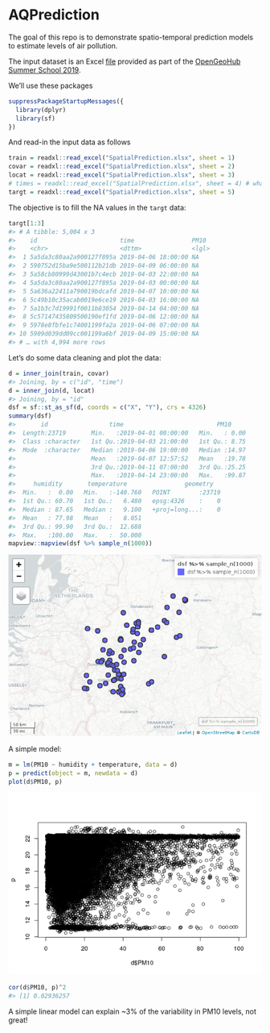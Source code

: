 
<!-- README.md is generated from README.Rmd. Please edit that file -->

# AQPrediction

<!-- badges: start -->

<!-- badges: end -->

The goal of this repo is to demonstrate spatio-temporal prediction
models to estimate levels of air pollution.

The input dataset is an Excel
[file](https://drive.google.com/open?id=14GvlMCBLR9FQ_BsCeg0tj-pb1AadXr3G3gKPnrfm8gg)
provided as part of the [OpenGeoHub Summer
School 2019](https://opengeohub.org/summer_school_2019).

We’ll use these packages

``` r
suppressPackageStartupMessages({
  library(dplyr)
  library(sf)
})
```

And read-in the input data as follows

``` r
train = readxl::read_excel("SpatialPrediction.xlsx", sheet = 1)
covar = readxl::read_excel("SpatialPrediction.xlsx", sheet = 2)
locat = readxl::read_excel("SpatialPrediction.xlsx", sheet = 3)
# times = readxl::read_excel("SpatialPrediction.xlsx", sheet = 4) # what is this?
targt = readxl::read_excel("SpatialPrediction.xlsx", sheet = 5)
```

The objective is to fill the NA values in the `targt` data:

``` r
targt[1:3]
#> # A tibble: 5,004 x 3
#>    id                       time                PM10 
#>    <chr>                    <dttm>              <lgl>
#>  1 5a5da3c80aa2a900127f895a 2019-04-06 18:00:00 NA   
#>  2 590752d15ba9e500112b21db 2019-04-09 06:00:00 NA   
#>  3 5a58cb80999d43001b7c4ecb 2019-04-03 22:00:00 NA   
#>  4 5a5da3c80aa2a900127f895a 2019-04-03 00:00:00 NA   
#>  5 5a636a22411a790019bdcafd 2019-04-07 10:00:00 NA   
#>  6 5c49b10c35acab0019e6ce19 2019-04-03 16:00:00 NA   
#>  7 5a1b3c7d19991f0011b83054 2019-04-14 04:00:00 NA   
#>  8 5c57147435809500190ef1fd 2019-04-06 12:00:00 NA   
#>  9 5978e8fbfe1c74001199fa2a 2019-04-06 07:00:00 NA   
#> 10 5909d039dd09cc001199a6bf 2019-04-09 15:00:00 NA   
#> # … with 4,994 more rows
```

Let’s do some data cleaning and plot the data:

``` r
d = inner_join(train, covar)
#> Joining, by = c("id", "time")
d = inner_join(d, locat)
#> Joining, by = "id"
dsf = sf::st_as_sf(d, coords = c("X", "Y"), crs = 4326)
summary(dsf)
#>       id                 time                          PM10      
#>  Length:23719       Min.   :2019-04-01 00:00:00   Min.   : 0.00  
#>  Class :character   1st Qu.:2019-04-03 21:00:00   1st Qu.: 8.75  
#>  Mode  :character   Median :2019-04-06 19:00:00   Median :14.97  
#>                     Mean   :2019-04-07 12:57:52   Mean   :19.78  
#>                     3rd Qu.:2019-04-11 07:00:00   3rd Qu.:25.25  
#>                     Max.   :2019-04-14 23:00:00   Max.   :99.87  
#>     humidity       temperature                geometry    
#>  Min.   :  0.00   Min.   :-140.760   POINT        :23719  
#>  1st Qu.: 60.70   1st Qu.:   6.480   epsg:4326    :    0  
#>  Median : 87.65   Median :   9.100   +proj=long...:    0  
#>  Mean   : 77.98   Mean   :   8.051                        
#>  3rd Qu.: 99.90   3rd Qu.:  12.688                        
#>  Max.   :100.00   Max.   :  50.000
mapview::mapview(dsf %>% sample_n(1000))
```

![](README_files/figure-gfm/unnamed-chunk-5-1.png)<!-- -->

A simple model:

``` r
m = lm(PM10 ~ humidity + temperature, data = d)
p = predict(object = m, newdata = d)
plot(d$PM10, p)
```

![](README_files/figure-gfm/unnamed-chunk-6-1.png)<!-- -->

``` r
cor(d$PM10, p)^2
#> [1] 0.02936257
```

A simple linear model can explain ~3% of the variability in PM10 levels,
not great\!
